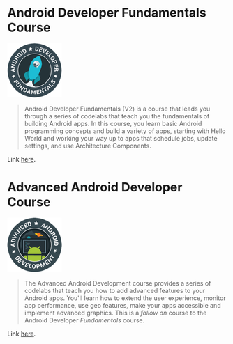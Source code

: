 # Android Developer Fundamentals Course
 
 ![](https://github.com/StarkSources/blog/blob/master/img/adf_logo.png "Fundamentals")
 
> Android Developer Fundamentals (V2) is a course that leads you through a series of codelabs that teach you the fundamentals of
building Android apps. In this course, you learn basic Android programming concepts and build a variety of apps, starting with 
Hello World and working your way up to apps that schedule jobs, update settings, and use Architecture Components.

Link [here](https://codelabs.developers.google.com/android-training/).


# Advanced Android Developer Course

![](https://github.com/StarkSources/blog/blob/master/img/aad_logo.png "Advanced")

> The Advanced Android Development course provides a series of codelabs that teach you how to add advanced features to your Android apps.
You'll learn how to extend the user experience, monitor app performance, use geo features, make your apps 
accessible and implement advanced graphics.
This is a *follow on* course to the Android Developer *Fundamentals* course.

Link [here](https://codelabs.developers.google.com/advanced-android-training/).


